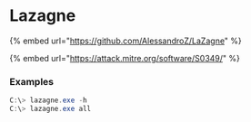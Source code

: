 # Lazagne

{% embed url="https://github.com/AlessandroZ/LaZagne" %}

{% embed url="https://attack.mitre.org/software/S0349/" %}

### Examples

```powershell
C:\> lazagne.exe -h
C:\> lazagne.exe all
```



